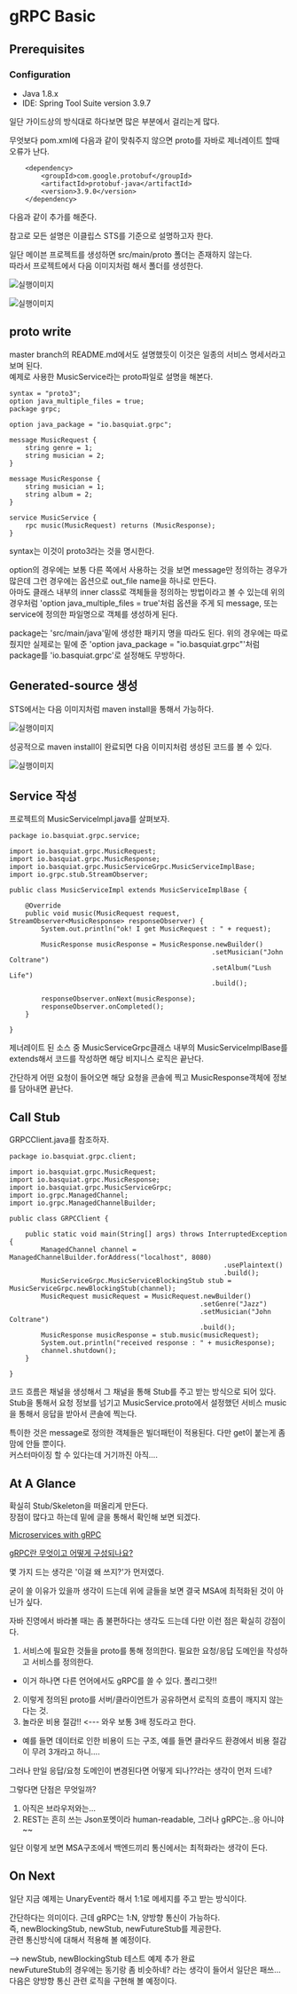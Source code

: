 # gRPC Basic

## Prerequisites

### Configuration
- Java 1.8.x
- IDE: Spring Tool Suite version 3.9.7


일단 가이드상의 방식대로 하다보면 많은 부분에서 걸리는게 많다.    

무엇보다 pom.xml에 다음과 같이 맞춰주지 않으면 proto를 자바로 제너레이트 할때 오류가 난다.

```
	<dependency>
		<groupId>com.google.protobuf</groupId>
		<artifactId>protobuf-java</artifactId>
		<version>3.9.0</version>
	</dependency>
```

다음과 같이 추가를 해준다.

참고로 모든 설명은 이클립스 STS를 기준으로 설명하고자 한다.    


일단 메이븐 프로젝트를 생성하면 src/main/proto 폴더는 존재하지 않는다.    
따라서 프로젝트에서 다음 이미지처럼 해서 폴더를 생성한다.


![실행이미지](https://github.com/basquiat78/gRPC-with-springboot/blob/grpc-basic/capture/shot1.png)    


![실행이미지](https://github.com/basquiat78/gRPC-with-springboot/blob/grpc-basic/capture/shot2.png)    


## proto write    

master branch의 README.md에서도 설명했듯이 이것은 일종의 서비스 명세서라고 보며 된다.    
예제로 사용한 MusicService라는 proto파일로 설명을 해본다.

```
syntax = "proto3";
option java_multiple_files = true;
package grpc;

option java_package = "io.basquiat.grpc";

message MusicRequest {
    string genre = 1;
    string musician = 2;
}

message MusicResponse {
    string musician = 1;
    string album = 2;
}

service MusicService {
    rpc music(MusicRequest) returns (MusicResponse);
}

```

syntax는 이것이 proto3라는 것을 명시한다.   

option의 경우에는 보통 다른 쪽에서 사용하는 것을 보면 message만 정의하는 경우가 많은데 그런 경우에는 옵션으로 out_file name을 하나로 만든다.    
아마도 클래스 내부의 inner class로 객체들을 정의하는 방법이라고 볼 수 있는데 위의 경우처럼 'option java_multiple_files = true'처럼 옵션을 주게 되 message, 또는 service에 정의한 파일명으로 객체를 생성하게 된다.

package는 'src/main/java'밑에 생성한 패키지 명을 따라도 된다. 위의 경우에는 따로 줬지만 실제로는 밑에 준 'option java_package = "io.basquiat.grpc"'처럼 package를 'io.basquiat.grpc'로 설정해도 무방하다.    


## Generated-source 생성    

STS에서는 다음 이미지처럼 maven install을 통해서 가능하다.    

![실행이미지](https://github.com/basquiat78/gRPC-with-springboot/blob/grpc-basic/capture/shot3.png)    

성공적으로 maven install이 완료되면 다음 이미지처럼 생성된 코드를 볼 수 있다.    

![실행이미지](https://github.com/basquiat78/gRPC-with-springboot/blob/grpc-basic/capture/shot4.png)    


## Service 작성    

프로젝트의 MusicServiceImpl.java를 살펴보자.    

```
package io.basquiat.grpc.service;

import io.basquiat.grpc.MusicRequest;
import io.basquiat.grpc.MusicResponse;
import io.basquiat.grpc.MusicServiceGrpc.MusicServiceImplBase;
import io.grpc.stub.StreamObserver;

public class MusicServiceImpl extends MusicServiceImplBase {

	@Override
	public void music(MusicRequest request, StreamObserver<MusicResponse> responseObserver) {
		System.out.println("ok! I get MusicRequest : " + request);
	
		MusicResponse musicResponse = MusicResponse.newBuilder()
												   .setMusician("John Coltrane")
												   .setAlbum("Lush Life")
												   .build();
		
		responseObserver.onNext(musicResponse);
		responseObserver.onCompleted();
	}
	
}

```
제너레이트 된 소스 중 MusicServiceGrpc클래스 내부의 MusicServiceImplBase를 extends해서 코드를 작성하면 해당 비지니스 로직은 끝난다.    

간단하게 어떤 요청이 들어오면 해당 요청을 콘솔에 찍고 MusicResponse객체에 정보를 담아내면 끝난다.     



## Call Stub    

GRPCClient.java를 참조하자.    


```
package io.basquiat.grpc.client;

import io.basquiat.grpc.MusicRequest;
import io.basquiat.grpc.MusicResponse;
import io.basquiat.grpc.MusicServiceGrpc;
import io.grpc.ManagedChannel;
import io.grpc.ManagedChannelBuilder;

public class GRPCClient {
    
	public static void main(String[] args) throws InterruptedException {
		ManagedChannel channel = ManagedChannelBuilder.forAddress("localhost", 8080)
													  .usePlaintext()
													  .build();
		MusicServiceGrpc.MusicServiceBlockingStub stub = MusicServiceGrpc.newBlockingStub(channel);
		MusicRequest musicRequest = MusicRequest.newBuilder()
												.setGenre("Jazz")
												.setMusician("John Coltrane")
												.build();
		MusicResponse musicResponse = stub.music(musicRequest);
		System.out.println("received response : " + musicResponse);
		channel.shutdown();
	}

}

```

코드 흐름은 채널을 생성해서 그 채널을 통해 Stub를 주고 받는 방식으로 되어 있다.    
Stub을 통해서 요청 정보를 넘기고 MusicService.proto에서 설정했던 서비스 music을 통해서 응답을 받아서 콘솔에 찍는다.    

특이한 것은 message로 정의한 객체들은 빌더패턴이 적용된다. 다만 get이 붙는게 좀 맘에 안들 뿐이다.    
커스터마이징 할 수 있다는데 거기까진 아직....


## At A Glance    

확실히 Stub/Skeleton을 떠올리게 만든다.    
장점이 많다고 하는데 밑에 글을 통해서 확인해 보면 되겠다.


[Microservices with gRPC](https://medium.com/@goinhacker/microservices-with-grpc-d504133d191d)    



[gRPC란 무엇이고 어떻게 구성되나요?](https://widian.github.io/blog/2018/11/23/grdc-%EC%A0%95%EB%A6%AC.html)    


몇 가지 드는 생각은 '이걸 왜 쓰지?'가 먼저였다.    

굳이 쓸 이유가 있을까 생각이 드는데 위에 글들을 보면 결국 MSA에 최적화된 것이 아닌가 싶다.    

자바 진영에서 바라볼 때는 좀 불편하다는 생각도 드는데 다만 이런 점은 확실히 강점이다.    

1. 서비스에 필요한 것들을 proto를 통해 정의한다. 필요한 요청/응답 도메인을 작성하고 서비스를 정의한다.    
  - 이거 하나면 다른 언어에서도 gRPC를 쓸 수 있다. 폴리그랏!!
2. 이렇게 정의된 proto를 서버/클라이언트가 공유하면서 로직의 흐름이 깨지지 않는다는 것.    
3. 놀라운 비용 절감!! <--- 와우 보통 3배 정도라고 한다.
  - 예를 들면 데이터로 인한 비용이 드는 구조, 예를 들면 클라우드 환경에서 비용 절감이 무려 3개라고 하니....

그러나 만일 응답/요청 도메인이 변경된다면 어떻게 되나??라는 생각이 먼저 드네?   

그렇다면 단점은 무엇일까?
1. 아직은 브라우저와는...
2. REST는 흔히 쓰는 Json포멧이라 human-readable, 그러나 gRPC는..응 아니야~~ 


일단 이렇게 보면 MSA구조에서 백엔드끼리 통신에서는 최적화라는 생각이 든다.     

## On Next    
일단 지금 예제는 UnaryEvent라 해서 1:1로 메세지를 주고 받는 방식이다.    

간단하다는 의미이다. 근데 gRPC는 1:N, 양방향 통신이 가능하다.    
즉, newBlockingStub, newStub, newFutureStub를 제공한다.    
관련 통신방식에 대해서 적용해 볼 예정이다.

--> newStub, newBlockingStub	 테스트 예제 추가 완료   
    newFutureStub의 경우에는 동기랑 좀 비슷하네? 라는 생각이 들어서 일단은 패쓰...
    다음은 양방향 통신 관련 로직을 구현해 볼 예정이다. 
